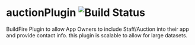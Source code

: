 # auctionPlugin ![Build Status](https://travis-ci.org/BuildFire/auctionPlugin.svg)

BuildFire Plugin to allow App Owners to include Staff/Auction into their app and provide contact info. this plugin is scalable to allow for large datasets.
